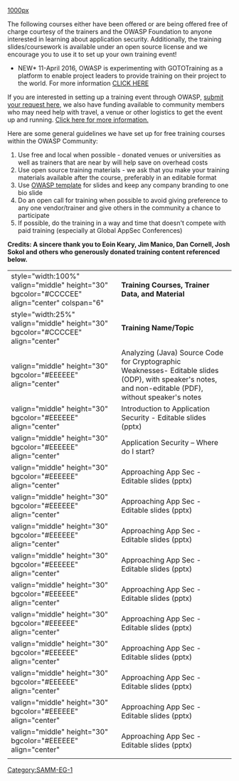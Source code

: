 [1000px](image:Owasp_banner_web_edu.jpg "wikilink")

The following courses either have been offered or are being offered free
of charge courtesy of the trainers and the OWASP Foundation to anyone
interested in learning about application security. Additionally, the
training slides/coursework is available under an open source license and
we encourage you to use it to set up your own training event\!

  - NEW\* 11-April 2016, OWASP is experimenting with GOTOTraining as a
    platform to enable project leaders to provide training on their
    project to the world. For more information [CLICK
    HERE](https://www.owasp.org/index.php/Education/Virtual_Classroom)

If you are interested in setting up a training event through OWASP,
[submit your request here](http://www.tfaforms.com/301382), we also have
funding available to community members who may need help with travel, a
venue or other logistics to get the event up and running. [Click here
for more information.](https://www.owasp.org/index.php/Funding)

Here are some general guidelines we have set up for free training
courses within the OWASP Community:

1.  Use free and local when possible - donated venues or universities as
    well as trainers that are near by will help save on overhead costs
2.  Use open source training materials - we ask that you make your
    training materials available after the course, preferably in an
    editable format
3.  Use [OWASP
    template](https://www.owasp.org/images/5/5d/PPT_2013_Toolbox.zip)
    for slides and keep any company branding to one bio slide
4.  Do an open call for training when possible to avoid giving
    preference to any one vendor/trainer and give others in the
    community a chance to participate
5.  If possible, do the training in a way and time that doesn't compete
    with paid training (especially at Global AppSec Conferences)

**Credits: A sincere thank you to Eoin Keary, Jim Manico, Dan Cornell,
Josh Sokol and others who generously donated training content referenced
below.**

|                                                                                              |                                                                                                                                                         |
| -------------------------------------------------------------------------------------------- | ------------------------------------------------------------------------------------------------------------------------------------------------------- |
| style="width:100%" valign="middle" height="30" bgcolor="\#CCCCEE" align="center" colspan="6" | **Training Courses, Trainer Data, and Material**                                                                                                        |
| style="width:25%" valign="middle" height="30" bgcolor="\#CCCCEE" align="center"              | **Training Name/Topic**                                                                                                                                 |
| valign="middle" height="30" bgcolor="\#EEEEEE" align="center"                                | Analyzing (Java) Source Code for Cryptographic Weaknesses- Editable slides (ODP), with speaker's notes, and non-editable (PDF), without speaker's notes |
| valign="middle" height="30" bgcolor="\#EEEEEE" align="center"                                | Introduction to Application Security - Editable slides (pptx)                                                                                           |
| valign="middle" height="30" bgcolor="\#EEEEEE" align="center"                                | Application Security – Where do I start?                                                                                                                |
| valign="middle" height="30" bgcolor="\#EEEEEE" align="center"                                | Approaching App Sec - Editable slides (pptx)                                                                                                            |
| valign="middle" height="30" bgcolor="\#EEEEEE" align="center"                                | Approaching App Sec - Editable slides (pptx)                                                                                                            |
| valign="middle" height="30" bgcolor="\#EEEEEE" align="center"                                | Approaching App Sec - Editable slides (pptx)                                                                                                            |
| valign="middle" height="30" bgcolor="\#EEEEEE" align="center"                                | Approaching App Sec - Editable slides (pptx)                                                                                                            |
| valign="middle" height="30" bgcolor="\#EEEEEE" align="center"                                | Approaching App Sec - Editable slides (pptx)                                                                                                            |
| valign="middle" height="30" bgcolor="\#EEEEEE" align="center"                                | Approaching App Sec - Editable slides (pptx)                                                                                                            |
| valign="middle" height="30" bgcolor="\#EEEEEE" align="center"                                | Approaching App Sec - Editable slides (pptx)                                                                                                            |
| valign="middle" height="30" bgcolor="\#EEEEEE" align="center"                                | Approaching App Sec - Editable slides (pptx)                                                                                                            |
| valign="middle" height="30" bgcolor="\#EEEEEE" align="center"                                | Approaching App Sec - Editable slides (pptx)                                                                                                            |
| valign="middle" height="30" bgcolor="\#EEEEEE" align="center"                                | Approaching App Sec - Editable slides (pptx)                                                                                                            |
|                                                                                              |                                                                                                                                                         |

[Category:SAMM-EG-1](Category:SAMM-EG-1 "wikilink")